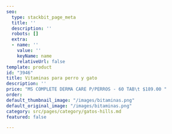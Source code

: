 ```yaml
---
seo:
  type: stackbit_page_meta
  title: ''
  description: ''
  robots: []
  extra:
  - name: ''
    value: ''
    keyName: name
    relativeUrl: false
template: product
id: "3946"
title: Vitaminas para perro y gato
description: ''
price: "MS COMPLETE DERMA CARE P/PERROS - 60 TAB\t $189.00 "
order: 
default_thumbnail_image: "/images/bitaminas.png"
default_original_image: "/images/bitaminas.png"
category: src/pages/category/gatos-hills.md
featured: false

---
```

